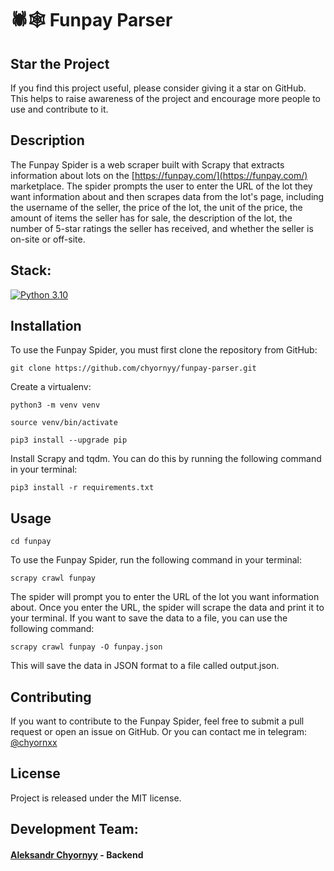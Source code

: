 # 🕷🕸 Funpay Parser

## Star the Project
If you find this project useful, please consider giving it a star on GitHub. This helps to raise awareness of the project and encourage more people to use and contribute to it.

## Description
The Funpay Spider is a web scraper built with Scrapy that extracts information about lots on the [https://funpay.com/](https://funpay.com/) marketplace. The spider prompts the user to enter the URL of the lot they want information about and then scrapes data from the lot's page, including the username of the seller, the price of the lot, the unit of the price, the amount of items the seller has for sale, the description of the lot, the number of 5-star ratings the seller has received, and whether the seller is on-site or off-site.

## Stack:
[![Python 3.10](https://img.shields.io/badge/Python%203.9-14354C?style=for-the-badge&logo=python&logoColor=white)](https://www.python.org/)

## Installation
To use the Funpay Spider, you must first clone the repository from GitHub:
```
git clone https://github.com/chyornyy/funpay-parser.git
```
Create a virtualenv:
```
python3 -m venv venv
```
```
source venv/bin/activate
```
```
pip3 install --upgrade pip
```
Install Scrapy and tqdm. You can do this by running the following command in your terminal:
```
pip3 install -r requirements.txt
```

## Usage
```
cd funpay
```
To use the Funpay Spider, run the following command in your terminal:
```
scrapy crawl funpay
```
The spider will prompt you to enter the URL of the lot you want information about. Once you enter the URL, the spider will scrape the data and print it to your terminal. If you want to save the data to a file, you can use the following command:
```
scrapy crawl funpay -O funpay.json
```
This will save the data in JSON format to a file called output.json.

## Contributing
If you want to contribute to the Funpay Spider, feel free to submit a pull request or open an issue on GitHub.
Or you can contact me in telegram: [@chyornxx](t.me/chyornxx)

## License
Project is released under the MIT license.

## Development Team:
#### [Aleksandr Chyornyy](https://github.com/chyornyy) - Backend